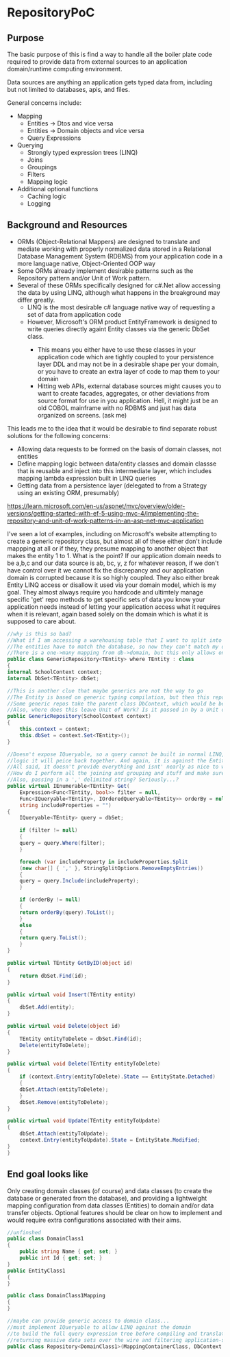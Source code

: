 # RepositoryPoC

## Purpose

The basic purpose of this is find a way to handle all the boiler plate code required to provide data from external sources to an application domain/runtime computing environment.

Data sources are anything an application gets typed data from, including but not limited to databases, apis, and files.

General concerns include:
 - Mapping
	- Entities -> Dtos and vice versa
	- Entities -> Domain objects and vice versa
	- Query Expressions
 - Querying
	- Strongly typed expression trees (LINQ)
	- Joins
	- Groupings
	- Filters
	- Mapping logic
 - Additional optional functions
	- Caching logic
	- Logging 

## Background and Resources

 - ORMs (Object-Relational Mappers) are designed to translate and mediate working with properly normalized data stored in a Relational Database Management System (RDBMS) from your application code in a more language native, Object-Oriented OOP way
 - Some ORMs already implement desirable patterns such as the Repository pattern and/or Unit of Work pattern.
 - Several of these ORMs specifically designed for c#.Net allow accessing the data by using LINQ, although what happens in the breakground may differ greatly.
   - LINQ is the most desirable c# language native way of requesting a set of data from application code
   - However, Microsoft's ORM product EntityFramework is designed to write queries directly againt Entity classes via the generic DbSet<TEntity> class.
     - This means you either have to use these classes in your application code which are tightly coupled to your persistence layer DDL and may not be in a desirable shape per your domain, or you have to create an extra layer of code to map them to your domain
     - Hitting web APIs, external database sources might causes you to want to create facades, aggregates, or other deviations from source format for use in you application. Hell, it might just be an old COBOL mainframe with no RDBMS and just has data organized on screens. (ask me)

This leads me to the idea that it would be desirable to find separate robust solutions for the following concerns:
- Allowing data requests to be formed on the basis of domain classes, not entities
- Define mapping logic between data/entity classes and domain classse that is reusable and inject into this intermediate layer, which includes mapping lambda expression built in LINQ queries
- Getting data from a persistence layer (delegated to from a Strategy using an existing ORM, presumably)

https://learn.microsoft.com/en-us/aspnet/mvc/overview/older-versions/getting-started-with-ef-5-using-mvc-4/implementing-the-repository-and-unit-of-work-patterns-in-an-asp-net-mvc-application 

I've seen a lot of examples, including on Microsoft's website attempting to create a generic repository class, but almost all of these either don't include mappping at all or if they, they presume mapping to another object that makes the entity 1 to 1. What is the point? If our application domain needs to be a,b,c and our data source is ab, bc, y, z for whatever reason, if we don't have control over it we cannot fix the discrepancy and our application domain is corrupted because it is so highly coupled. They also either break Entity LINQ access or disallow it used via your domain model, which is my goal. They almost always require you hardcode and ultimtely manage specific 'get' repo methods to get specific sets of data you know your application needs instead of letting your application access what it requires when it is relevant, again based solely on the domain which is what it is supposed to care about.


```csharp
//why is this so bad?
//What if I am accessing a warehousing table that I want to split into my normalized domain?
//The entities have to match the database, so now they can't match my domain
//There is a one->many mapping from db->domain, but this only allows one->one
public class GenericRepository<TEntity> where TEntity : class
{
internal SchoolContext context;
internal DbSet<TEntity> dbSet;

//This is another clue that maybe generics are not the way to go
//The Entity is based on generic typing compilation, but then this repo needs a specific context (which has specific entities)?
//Some generic repos take the parent class DbContext, which would be better.
//Also, where does this leave Unit of Work? Is it passed in by a Unit of Work mirroring/managing the EF Context Unit of Work's life cycle?
public GenericRepository(SchoolContext context)
{
    this.context = context;
    this.dbSet = context.Set<TEntity>();
}

//Doesn't expose IQueryable, so a query cannot be built in normal LINQ, but requires providing a dissasembled set of
//logic it will peice back together. And again, it is against the Entity type, not the domain type
//All said, it doesn't provide everything and isnt' nearly as nice to work with.
//How do I perform all the joining and grouping and stuff and make sure it is translating to SQl to maximize performance?
//Also, passing in a ',' delimited string? Seriously...?
public virtual IEnumerable<TEntity> Get(
    Expression<Func<TEntity, bool>> filter = null,
    Func<IQueryable<TEntity>, IOrderedQueryable<TEntity>> orderBy = null,
    string includeProperties = "")
{
    IQueryable<TEntity> query = dbSet;

    if (filter != null)
    {
	query = query.Where(filter);
    }

    foreach (var includeProperty in includeProperties.Split
	(new char[] { ',' }, StringSplitOptions.RemoveEmptyEntries))
    {
	query = query.Include(includeProperty);
    }

    if (orderBy != null)
    {
	return orderBy(query).ToList();
    }
    else
    {
	return query.ToList();
    }
}

public virtual TEntity GetByID(object id)
{
    return dbSet.Find(id);
}

public virtual void Insert(TEntity entity)
{
    dbSet.Add(entity);
}

public virtual void Delete(object id)
{
    TEntity entityToDelete = dbSet.Find(id);
    Delete(entityToDelete);
}

public virtual void Delete(TEntity entityToDelete)
{
    if (context.Entry(entityToDelete).State == EntityState.Detached)
    {
	dbSet.Attach(entityToDelete);
    }
    dbSet.Remove(entityToDelete);
}

public virtual void Update(TEntity entityToUpdate)
{
    dbSet.Attach(entityToUpdate);
    context.Entry(entityToUpdate).State = EntityState.Modified;
}
}
```

## End goal looks like

Only creating domain classes (of course) and data classes (to create the database or generated from the database),
and providing a lightweight mapping configuration from data classes (Entities) to domain and/or data transfer objects. 
Optional features should be clear on how to implement and would require extra configurations associated with their aims.

```csharp
//unfinshed
public class DomainClass1
{
    public string Name { get; set; }
    public int Id { get; set; }
}
public EntityClass1
{
}

public class DomainClass1Mapping
{
}

//maybe can provide generic access to domain class...
//must implement IQueryable to allow LINQ against the domain
//to build the full query expression tree before compiling and translating into SQL to avoid
//returning massive data sets over the wire and filtering application-server-side
public class Repository<DomainClass1>(MappingContainerClass, DbContext maybe...?) : IQueryable<DomainClass1> where DomainClass1 is class
```
